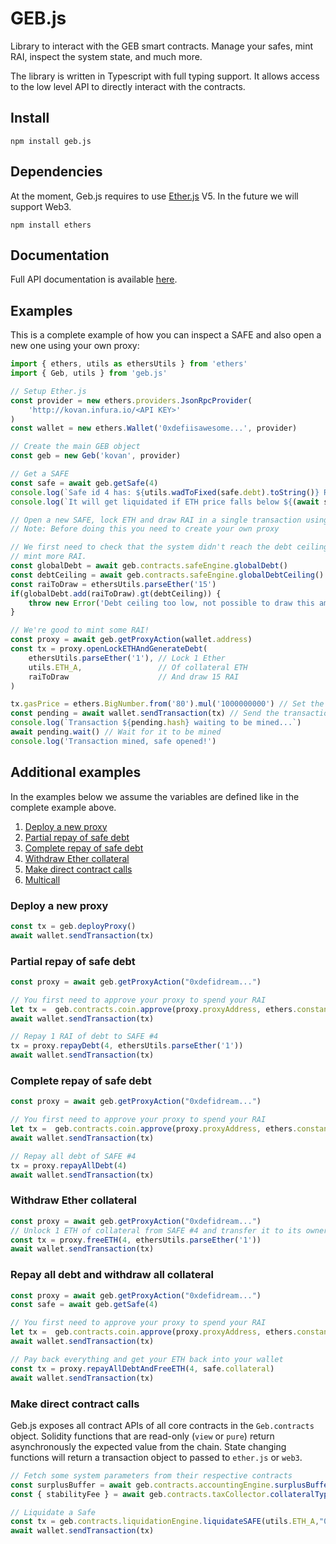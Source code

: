 # GEB.js

Library to interact with the GEB smart contracts. Manage your safes, mint RAI, inspect the system state, and much more.

The library is written in Typescript with full typing support. It allows access to the low level API to directly interact with the contracts.

## Install

```
npm install geb.js
```

## Dependencies

At the moment, Geb.js requires to use [Ether.js](https://www.npmjs.com/package/ethers) V5. In the future we will support Web3.

```
npm install ethers
```

## Documentation

Full API documentation is available [here](https://docs.reflexer.finance/geb-js/getting-started).

## Examples

This is a complete example of how you can inspect a SAFE and also open a new one using your own proxy:
```typescript
import { ethers, utils as ethersUtils } from 'ethers'
import { Geb, utils } from 'geb.js'

// Setup Ether.js
const provider = new ethers.providers.JsonRpcProvider(
    'http://kovan.infura.io/<API KEY>'
)
const wallet = new ethers.Wallet('0xdefiisawesome...', provider)

// Create the main GEB object
const geb = new Geb('kovan', provider)

// Get a SAFE
const safe = await geb.getSafe(4)
console.log(`Safe id 4 has: ${utils.wadToFixed(safe.debt).toString()} RAI of debt.`)
console.log(`It will get liquidated if ETH price falls below ${(await safe.liquidationPrice())?.toString()} USD.`)

// Open a new SAFE, lock ETH and draw RAI in a single transaction using a proxy
// Note: Before doing this you need to create your own proxy

// We first need to check that the system didn't reach the debt ceiling so that we can
// mint more RAI.
const globalDebt = await geb.contracts.safeEngine.globalDebt()
const debtCeiling = await geb.contracts.safeEngine.globalDebtCeiling()
const raiToDraw = ethersUtils.parseEther('15')
if(globalDebt.add(raiToDraw).gt(debtCeiling)) {
    throw new Error('Debt ceiling too low, not possible to draw this amount of RAI.')
}

// We're good to mint some RAI! 
const proxy = await geb.getProxyAction(wallet.address)
const tx = proxy.openLockETHAndGenerateDebt(
    ethersUtils.parseEther('1'), // Lock 1 Ether
    utils.ETH_A,                 // Of collateral ETH
    raiToDraw                    // And draw 15 RAI
)

tx.gasPrice = ethers.BigNumber.from('80').mul('1000000000') // Set the gas price to 80 Gwei
const pending = await wallet.sendTransaction(tx) // Send the transaction
console.log(`Transaction ${pending.hash} waiting to be mined...`)
await pending.wait() // Wait for it to be mined
console.log('Transaction mined, safe opened!')
```
## Additional examples
In the examples below we assume the variables are defined like in the complete example above.

1. [Deploy a new proxy](#deploy-a-new-proxy)
2. [Partial repay of safe debt](#partial-repay-of-safe-debt)
3. [Complete repay of safe debt](#complete-repay-of-safe-debt)
4. [Withdraw Ether collateral](#withdraw-ether-collateral)
5. [Make direct contract calls](#make-direct-contract-calls)
6. [Multicall](#Multicall)

### Deploy a new proxy

```typescript
const tx = geb.deployProxy()
await wallet.sendTransaction(tx)
```

### Partial repay of safe debt
```typescript
const proxy = await geb.getProxyAction("0xdefidream...")

// You first need to approve your proxy to spend your RAI
let tx =  geb.contracts.coin.approve(proxy.proxyAddress, ethers.constants.MaxUint256)
await wallet.sendTransaction(tx)

// Repay 1 RAI of debt to SAFE #4
tx = proxy.repayDebt(4, ethersUtils.parseEther('1'))
await wallet.sendTransaction(tx)
```

### Complete repay of safe debt
```typescript
const proxy = await geb.getProxyAction("0xdefidream...")

// You first need to approve your proxy to spend your RAI
let tx =  geb.contracts.coin.approve(proxy.proxyAddress, ethers.constants.MaxUint256)
await wallet.sendTransaction(tx)

// Repay all debt of SAFE #4
tx = proxy.repayAllDebt(4)
await wallet.sendTransaction(tx)
```

### Withdraw Ether collateral
```typescript
const proxy = await geb.getProxyAction("0xdefidream...")
// Unlock 1 ETH of collateral from SAFE #4 and transfer it to its owner 
const tx = proxy.freeETH(4, ethersUtils.parseEther('1'))
await wallet.sendTransaction(tx)
```
### Repay all debt and withdraw all collateral
```typescript
const proxy = await geb.getProxyAction("0xdefidream...")
const safe = await geb.getSafe(4)

// You first need to approve your proxy to spend your RAI
let tx =  geb.contracts.coin.approve(proxy.proxyAddress, ethers.constants.MaxUint256)
await wallet.sendTransaction(tx)

// Pay back everything and get your ETH back into your wallet
const tx = proxy.repayAllDebtAndFreeETH(4, safe.collateral)
await wallet.sendTransaction(tx)
```

### Make direct contract calls
Geb.js exposes all contract APIs of all core contracts in the `Geb.contracts` object. Solidity functions that are read-only (`view` or `pure`) return asynchronously the expected value from the chain. State changing functions will return a transaction object to passed to `ether.js` or `web3`.
```typescript
// Fetch some system parameters from their respective contracts
const surplusBuffer = await geb.contracts.accountingEngine.surplusBuffer()
const { stabilityFee } = await geb.contracts.taxCollector.collateralTypes(utils.ETH_A)

// Liquidate a Safe
const tx = geb.contracts.liquidationEngine.liquidateSAFE(utils.ETH_A,"0xdefidream...");
await wallet.sendTransaction(tx)
```
